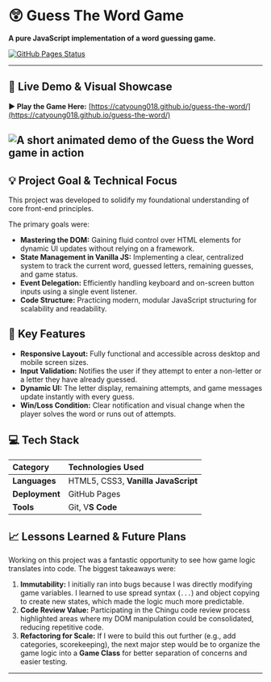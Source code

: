 # 😲 Guess The Word Game 

**A pure JavaScript implementation of a word guessing game.**

[![GitHub Pages Status](https://github.com/catyoung018/guess-the-word/actions/workflows/pages/pages-build-deployment/badge.svg)](https://catyoung018.github.io/guess-the-word/)

---

## 🚀 Live Demo & Visual Showcase

**▶️ Play the Game Here:** [https://catyoung018.github.io/guess-the-word/](https://catyoung018.github.io/guess-the-word/)

![A short animated demo of the Guess the Word game in action](assets/game-demo.gif) 
---

## 💡 Project Goal & Technical Focus

This project was developed to solidify my foundational understanding of core front-end principles.

The primary goals were:
* **Mastering the DOM:** Gaining fluid control over HTML elements for dynamic UI updates without relying on a framework.
* **State Management in Vanilla JS:** Implementing a clear, centralized system to track the current word, guessed letters, remaining guesses, and game status.
* **Event Delegation:** Efficiently handling keyboard and on-screen button inputs using a single event listener.
* **Code Structure:** Practicing modern, modular JavaScript structuring for scalability and readability.

## 🎯 Key Features

* **Responsive Layout:** Fully functional and accessible across desktop and mobile screen sizes.
* **Input Validation:** Notifies the user if they attempt to enter a non-letter or a letter they have already guessed.
* **Dynamic UI:** The letter display, remaining attempts, and game messages update instantly with every guess.
* **Win/Loss Condition:** Clear notification and visual change when the player solves the word or runs out of attempts.

## 💻 Tech Stack

| Category | Technologies Used |
| :--- | :--- |
| **Languages** | HTML5, CSS3, **Vanilla JavaScript** |
| **Deployment** | GitHub Pages |
| **Tools** | Git, V**S Code** |

## 📈 Lessons Learned & Future Plans

Working on this project was a fantastic opportunity to see how game logic translates into code. The biggest takeaways were:

1.  **Immutability:** I initially ran into bugs because I was directly modifying game variables. I learned to use spread syntax (`...`) and object copying to create new states, which made the logic much more predictable.
2.  **Code Review Value:** Participating in the Chingu code review process highlighted areas where my DOM manipulation could be consolidated, reducing repetitive code.
3.  **Refactoring for Scale:** If I were to build this out further (e.g., add categories, scorekeeping), the next major step would be to organize the game logic into a **Game Class** for better separation of concerns and easier testing.

---
